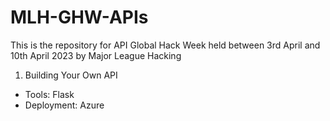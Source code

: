 # MLH-GHW-APIs
This is the repository for API Global Hack Week held between 3rd April and 10th April 2023 by Major League Hacking

1. Building Your Own API
- Tools: Flask
- Deployment: Azure

